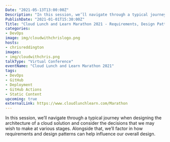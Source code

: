 ```yaml
---
Date: "2021-05-13T13:00:00Z"
Description: "In this session, we’ll navigate through a typical journey when designing the architecture of a cloud solution and consider the decisions that we may wish to make at various stages. Alongside that, we’ll factor in how requirements and design patterns can help influence our overall design."
PublishDate: "2021-01-01T15:30:00Z"
Title: "Cloud Lunch and Learn Marathon 2021 - Requirements, Design Patterns, Cloud Architecture... Oh My"
categories:
- DevOps
image: img/cloudwithchrislogo.png
hosts:
- chrisreddington
images:
- img/cloudwithchris.png
talkType: "Virtual Conference"
eventName: "Cloud Lunch and Learn Marathon 2021"
tags:
- DevOps
- GitHub
- Deployment
- GitHub Actions
- Static Content
upcoming: true
externalLink: https://www.cloudlunchlearn.com/Marathon
---
```

In this session, we’ll navigate through a typical journey when designing the architecture of a cloud solution and consider the decisions that we may wish to make at various stages. Alongside that, we’ll factor in how requirements and design patterns can help influence our overall design.